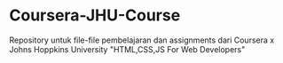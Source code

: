 # Coursera-JHU-Course
Repository untuk file-file pembelajaran dan assignments dari Coursera x Johns Hoppkins University "HTML,CSS,JS For Web Developers"
